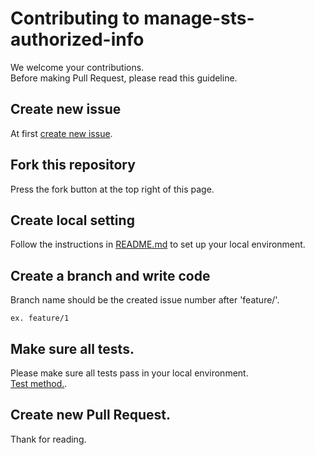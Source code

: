 # Contributing to manage-sts-authorized-info

We welcome your contributions.  
Before making Pull Request, please read this guideline.

## Create new issue

At first [create new issue](https://github.com/MasakiMisawa/manage-sts-authorized-info/issues/new/choose).

## Fork this repository

Press the fork button at the top right of this page.

## Create local setting

Follow the instructions in [README.md](/README.md#create-local-setting) to set up your local environment.

## Create a branch and write code

Branch name should be the created issue number after 'feature/'.

```
ex. feature/1
```

## Make sure all tests.

Please make sure all tests pass in your local environment.  
[Test method.](/README.md#test).

## Create new Pull Request.

Thank for reading.
